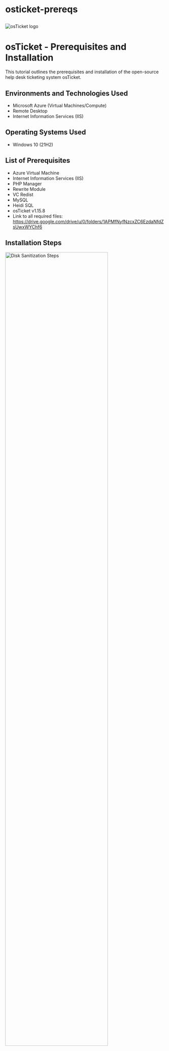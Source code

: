 # osticket-prereqs<p align="center">
<img src="https://i.imgur.com/Clzj7Xs.png" alt="osTicket logo"/>
</p>

<h1>osTicket - Prerequisites and Installation</h1>
This tutorial outlines the prerequisites and installation of the open-source help desk ticketing system osTicket.<br />






<h2>Environments and Technologies Used</h2>

- Microsoft Azure (Virtual Machines/Compute)
- Remote Desktop
- Internet Information Services (IIS)

<h2>Operating Systems Used </h2>

- Windows 10</b> (21H2)

<h2>List of Prerequisites</h2>

- Azure Virtual Machine
- Internet Information Services (IIS)
- PHP Manager
- Rewrite Module
- VC Redist
- MySQL
- Heidi SQL
- osTicket v1.15.8
- Link to all required files: https://drive.google.com/drive/u/0/folders/1APMfNyfNzcxZC6EzdaNfdZsUwxWYChf6

<h2>Installation Steps</h2>

<p>
<img src="" height="80%" width="80%" alt="Disk Sanitization Steps"/>
</p>
<p>
Head to https://portal.azure.com/ and create a Virtual Machine running Windows 10 Pro, Version 22H2 -x64 Gen2. For the Size of the Virtual Machine select one with 2 vCPUs and 8 GiB memory.

Once the Machine is complete copy the Public ip address of the VM and use Remote Desktop Connection (windows) or the Windows app (macOS) to remote into the VM.
</p>
<br />
<h2>Step 2: Prepare the Environment</h2>


 1. Download osTicket Installation Files
     - Download the osTicket Installation Files.zip and unzip it on your desktop. The extracted folder should be called (osTicket Installation Files).

 2. Install IIS and Enable CGI Support
    To run PHP scripts, you'll need to install IIS (Internet Information Services) and enable CGI:
     - Go to Control Panel > Programs > Turn Windows Features On or Off.
     - Expand World Wide Web Services > Application Development Features, and check CGI.

 3. Install PHP Manager for IIS
     - Navigate to the osTicket-Installation-Files folder and run PHPManagerForIIS_V1.5.0.msi.

 4. Install the Rewrite Module
     - From the osTicket-Installation-Files folder, run rewrite_amd64_en-US.msi to install the URL Rewrite module for IIS.
<p>
<img src="" height="80%" width="80%" alt="Disk Sanitization Steps"/>
</p>
<p>
<h2>Step 3: Install PHP and Dependencies</h2>


 1. Create a PHP Directory
     - Create a directory C:\PHP on your system.
 
 2. Install PHP
     - From the osTicket-Installation-Files folder, unzip php-7.3.8-nts-Win32-VC15-x86.zip into C:\PHP.

 3. Install Visual C++ Redistributable
     - From the osTicket-Installation-Files folder, run VC_redist.x86.exe to install the required C++ redistributable.
 
 4. Install MySQL
     - From the osTicket-Installation-Files folder, run mysql-5.5.62-win32.msi.
     - Choose Typical Setup and Launch Configuration Wizard after installation.
     - Set the MySQL Password. (For this example I used ROOT)




  <h2>Step 4: Configure IIS and PHP</h2> 
   
   
  1. Register PHP in IIS
     - Open IIS as an Administrator.
     - In IIS, go to PHP Manager, click Register PHP, and point it to C:\PHP\php-cgi.exe.
  
  2. Restart IIS
     - In IIS, click Stop and then Start to reload the server with the new configurations.




<h2>Step 5: Intall osTicket</h2>
  
  
  1. Unzip osTicket Files
      - From the osTicket-Installation-Files folder, unzip osTicket-v1.15.8.zip.
      - Copy the upload folder to C:\inetpub\wwwroot.

  2. Rename the upload Folder
      - In C:\inetpub\wwwroot, rename the upload folder to osTicket.

  3. Restart IIS Again
      - Stop and start IIS to ensure the new changes are applied.



<h2>Step 6: Configure PHP Extensions</h2>


1. Enable Required PHP Extensions
    - In IIS, under Sites > Default > osTicket, double-click on PHP Manager.
    - Click Enable or disable an extension and enable the following extensions:
       - php_imap.dll
       - php_intl.dll
       - php_opcache.dll

2. Refresh the osTicket Site
    - Refresh the osTicket site in your browser to apply the changes.


</p>
<br />

<p>
<img src="" height="80%" width="80%" alt="Disk Sanitization Steps"/>
</p>
<p>
Lorem ipsum dolor sit amet, consectetur adipiscing elit, sed do eiusmod tempor incididunt ut labore et dolore magna aliqua. Ut enim ad minim veniam, quis nostrud exercitation ullamco laboris nisi ut aliquip ex ea commodo consequat. Duis aute irure dolor in reprehenderit in voluptate velit esse cillum dolore eu fugiat nulla pariatur.
</p>
<br />
